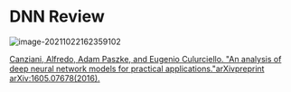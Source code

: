 # DNN Review

![image-20211022162359102](C:\Users\solaris2578\AppData\Roaming\Typora\typora-user-images\image-20211022162359102.png)

[Canziani, Alfredo, Adam Paszke, and Eugenio Culurciello. "An analysis of deep neural network models for practical applications."arXivpreprint arXiv:1605.07678(2016).](https://arxiv.org/pdf/1605.07678.pdf)





